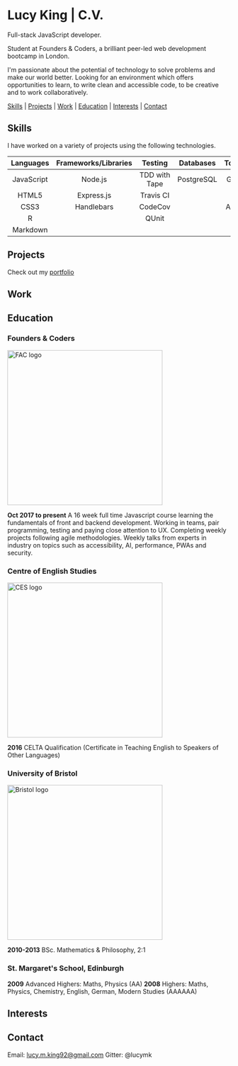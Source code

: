 # Lucy King | C.V.

Full-stack JavaScript developer.

Student at Founders & Coders, a brilliant peer-led web development bootcamp in London.

I'm passionate about the potential of technology to solve problems and make our world better. Looking for an environment which offers opportunities to learn, to write clean and accessible code, to be creative and to work collaboratively. 

[Skills](#skills) | [Projects](#projects) | [Work](#work) | [Education](#education) | [Interests](#interests) | [Contact](#contact) 

## <a name="skills">Skills

I have worked on a variety of projects using the following technologies.

| Languages       | Frameworks/Libraries  | Testing       | Databases  | Tools/Others     |
| :-------------: | :-------------------: | :-----------: | :--------: | :--------------: |
| JavaScript      | Node.js          	  | TDD with Tape | PostgreSQL | Git & GitHub     |
| HTML5       	  | Express.js        	  | Travis CI 	  |            | Heroku           |
| CSS3		      | Handlebars            | CodeCov       |            | Accessibility    |
| R               |                       | QUnit         |            |                  |
| Markdown		  | 					  |				  |			   |				  |

## <a name="projects">Projects

Check out my [portfolio](https://github.com/lucymk/portfolio)

## <a name="work">Work

## <a name="education">Education

### Founders & Coders
<img src="https://media.licdn.com/media/p/8/005/0a3/300/0f370ec.png" alt="FAC logo" width="350px" margin-bottom="20px">  


__Oct 2017 to present__ A 16 week full time Javascript course learning the fundamentals of front and backend development. Working in teams, pair programming, testing and paying close attention to UX. Completing weekly projects following agile methodologies. Weekly talks from experts in industry on topics such as accessibility, AI, performance, PWAs and security. 

### Centre of English Studies
<img src="https://www.ces-schools.com/images/default-source/default-album/ces-schools.png?sfvrsn=1" alt="CES logo" width="350px" >
  
  
__2016__ CELTA Qualification (Certificate in Teaching English to Speakers of Other Languages) 

### University of Bristol
<img src="http://www.bristol.ac.uk/media-library/sites/public-relations/images/logos/full-colour-png.png" alt="Bristol logo" width="350px">  


__2010-2013__ BSc. Mathematics & Philosophy, 2:1

### St. Margaret's School, Edinburgh							    

__2009__ Advanced Highers: Maths, Physics (AA)
__2008__ Highers: Maths, Physics, Chemistry, English, German, Modern Studies (AAAAAA)

## <a name="interests">Interests

## <a name="contact">Contact

Email: lucy.m.king92@gmail.com
Gitter: @lucymk
